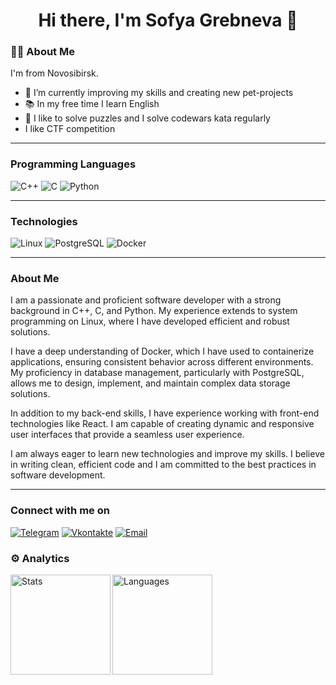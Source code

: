 <div id="header" align="center">
  <h1 align="center">Hi there, I'm Sofya Grebneva 👋</h1>
</div>

### :woman_technologist: About Me
I'm from Novosibirsk.

- 🌱 I’m currently improving my skills and creating new pet-projects
- 📚 In my free time I learn English
- <div> 🧩 I like to solve puzzles and I solve codewars kata regularly
- I like CTF competition
___

### Programming Languages

![C++](https://img.shields.io/badge/-C++-090909?style=for-the-badge&logo=C%2b%2b&logoColor=6296CC)
![C](https://img.shields.io/badge/-C-090909?style=for-the-badge&logo=C&logoColor=6296CC)
![Python](https://img.shields.io/badge/-Python-090909?style=for-the-badge&logo=Python&logoColor=6296CC)

___

### Technologies

![Linux](https://img.shields.io/badge/Linux-090909?style=for-the-badge&logo=linux&logoColor=6296CC)
![PostgreSQL](https://img.shields.io/badge/PostgreSQL-090909?style=for-the-badge&logo=postgresql&logoColor=6296CC)
![Docker](https://img.shields.io/badge/Docker-090909?style=for-the-badge&logo=docker&logoColor=6296CC)

___

### About Me

I am a passionate and proficient software developer with a strong background in C++, C, and Python. My experience extends to system programming on Linux, where I have developed efficient and robust solutions.

I have a deep understanding of Docker, which I have used to containerize applications, ensuring consistent behavior across different environments. My proficiency in database management, particularly with PostgreSQL, allows me to design, implement, and maintain complex data storage solutions.

In addition to my back-end skills, I have experience working with front-end technologies like React. I am capable of creating dynamic and responsive user interfaces that provide a seamless user experience.

I am always eager to learn new technologies and improve my skills. I believe in writing clean, efficient code and I am committed to the best practices in software development.

___

### Connect with me on

[![Telegram](https://img.shields.io/badge/-Telegram-090909?style=for-the-badge&logo=telegram&logoColor=27A0D9)](https://t.me/flatulek)
[![Vkontakte](https://img.shields.io/badge/-Vkontakte-090909?style=for-the-badge&logo=Vk&logoColor=4F7DB3)](https://vk.com/sofya_grebneva)
[![Email](https://img.shields.io/badge/mail-E4405F.svg?&style=for-the-badge&logo=gmail&logoColor=white)](mailto:grebneva.sofya.nik@mail.ru)

### ⚙️ Analytics

<div>
      <img height="160em" align="left" alt="Stats" src="https://github-readme-stats.vercel.app/api?username=GrebnSofyaNik&theme=slateorange&show_icons=true" />
      <img height="160em" align="left" alt="Languages" src="https://github-readme-stats.vercel.app/api/top-langs/?username=GrebnSofyaNik&layout=compact&theme=slateorange" />
</div>


<!-- 
Полезные ссылки
эмодзи https://github.com/ikatyang/emoji-cheat-sheet/blob/master/README.md
алгоритм оформления https://proglib.io/p/kak-kreativno-oformit-profil-na-github-chtoby-on-privlekal-vnimanie-2022-03-17  
-->

